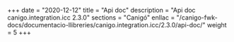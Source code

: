 +++
date        = "2020-12-12"
title       = "Api doc"
description = "Api doc canigo.integration.icc 2.3.0"
sections    = "Canigó"
enllac		= "/canigo-fwk-docs/documentacio-llibreries/canigo.integration.icc/2.3.0/api-doc/"
weight		= 5
+++
